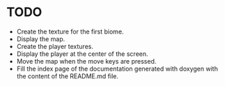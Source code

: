 # TODO #

+ Create the texture for the first biome.
+ Display the map.
+ Create the player textures.
+ Display the player at the center of the screen.
+ Move the map when the move keys are pressed.
+ Fill the index page of the documentation generated with doxygen with the 
content of the README.md file.
